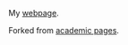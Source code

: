 My [webpage](https://ezhan94.github.io/).

Forked from [academic pages](https://github.com/academicpages/academicpages.github.io).
